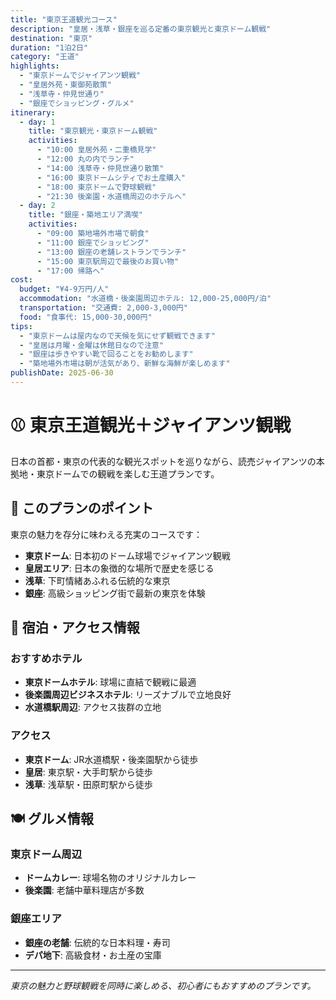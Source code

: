 ```yaml
---
title: "東京王道観光コース"
description: "皇居・浅草・銀座を巡る定番の東京観光と東京ドーム観戦"
destination: "東京"
duration: "1泊2日"
category: "王道"
highlights:
  - "東京ドームでジャイアンツ観戦"
  - "皇居外苑・東御苑散策"
  - "浅草寺・仲見世通り"
  - "銀座でショッピング・グルメ"
itinerary:
  - day: 1
    title: "東京観光・東京ドーム観戦"
    activities:
      - "10:00 皇居外苑・二重橋見学"
      - "12:00 丸の内でランチ"
      - "14:00 浅草寺・仲見世通り散策"
      - "16:00 東京ドームシティでお土産購入"
      - "18:00 東京ドームで野球観戦"
      - "21:30 後楽園・水道橋周辺のホテルへ"
  - day: 2
    title: "銀座・築地エリア満喫"
    activities:
      - "09:00 築地場外市場で朝食"
      - "11:00 銀座でショッピング"
      - "13:00 銀座の老舗レストランでランチ"
      - "15:00 東京駅周辺で最後のお買い物"
      - "17:00 帰路へ"
cost:
  budget: "¥4-9万円/人"
  accommodation: "水道橋・後楽園周辺ホテル: 12,000-25,000円/泊"
  transportation: "交通費: 2,000-3,000円"
  food: "食事代: 15,000-30,000円"
tips:
  - "東京ドームは屋内なので天候を気にせず観戦できます"
  - "皇居は月曜・金曜は休館日なので注意"
  - "銀座は歩きやすい靴で回ることをお勧めします"
  - "築地場外市場は朝が活気があり、新鮮な海鮮が楽しめます"
publishDate: 2025-06-30
---
```


# ⚾ 東京王道観光＋ジャイアンツ観戦

日本の首都・東京の代表的な観光スポットを巡りながら、読売ジャイアンツの本拠地・東京ドームでの観戦を楽しむ王道プランです。

## 🌟 このプランのポイント

東京の魅力を存分に味わえる充実のコースです：

- **東京ドーム**: 日本初のドーム球場でジャイアンツ観戦
- **皇居エリア**: 日本の象徴的な場所で歴史を感じる
- **浅草**: 下町情緒あふれる伝統的な東京
- **銀座**: 高級ショッピング街で最新の東京を体験

## 🏨 宿泊・アクセス情報

### おすすめホテル
- **東京ドームホテル**: 球場に直結で観戦に最適
- **後楽園周辺ビジネスホテル**: リーズナブルで立地良好
- **水道橋駅周辺**: アクセス抜群の立地

### アクセス
- **東京ドーム**: JR水道橋駅・後楽園駅から徒歩
- **皇居**: 東京駅・大手町駅から徒歩
- **浅草**: 浅草駅・田原町駅から徒歩

## 🍽️ グルメ情報

### 東京ドーム周辺
- **ドームカレー**: 球場名物のオリジナルカレー
- **後楽園**: 老舗中華料理店が多数

### 銀座エリア
- **銀座の老舗**: 伝統的な日本料理・寿司
- **デパ地下**: 高級食材・お土産の宝庫

---

*東京の魅力と野球観戦を同時に楽しめる、初心者にもおすすめのプランです。*